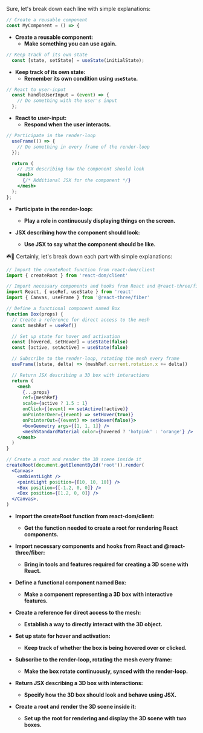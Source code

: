 Sure, let's break down each line with simple explanations:

```jsx
// Create a reusable component
const MyComponent = () => {
```

- **Create a reusable component:**
  - **Make something you can use again.**

```jsx
// Keep track of its own state
  const [state, setState] = useState(initialState);
```

- **Keep track of its own state:**
  - **Remember its own condition using `useState`.**

```jsx
// React to user-input
  const handleUserInput = (event) => {
    // Do something with the user's input
  };
```

- **React to user-input:**
  - **Respond when the user interacts.**

```jsx
// Participate in the render-loop
  useFrame(() => {
    // Do something in every frame of the render-loop
  });

  return (
    // JSX describing how the component should look
    <mesh>
      {/* Additional JSX for the component */}
    </mesh>
  );
};
```

- **Participate in the render-loop:**
  - **Play a role in continuously displaying things on the screen.**

- **JSX describing how the component should look:**
  - **Use JSX to say what the component should be like.**




☘️👀
Certainly, let's break down each part with simple explanations:

```jsx
// Import the createRoot function from react-dom/client
import { createRoot } from 'react-dom/client'

// Import necessary components and hooks from React and @react-three/fiber
import React, { useRef, useState } from 'react'
import { Canvas, useFrame } from '@react-three/fiber'

// Define a functional component named Box
function Box(props) {
  // Create a reference for direct access to the mesh
  const meshRef = useRef()

  // Set up state for hover and activation
  const [hovered, setHover] = useState(false)
  const [active, setActive] = useState(false)

  // Subscribe to the render-loop, rotating the mesh every frame
  useFrame((state, delta) => (meshRef.current.rotation.x += delta))

  // Return JSX describing a 3D box with interactions
  return (
    <mesh
      {...props}
      ref={meshRef}
      scale={active ? 1.5 : 1}
      onClick={(event) => setActive(!active)}
      onPointerOver={(event) => setHover(true)}
      onPointerOut={(event) => setHover(false)}>
      <boxGeometry args={[1, 1, 1]} />
      <meshStandardMaterial color={hovered ? 'hotpink' : 'orange'} />
    </mesh>
  )
}

// Create a root and render the 3D scene inside it
createRoot(document.getElementById('root')).render(
  <Canvas>
    <ambientLight />
    <pointLight position={[10, 10, 10]} />
    <Box position={[-1.2, 0, 0]} />
    <Box position={[1.2, 0, 0]} />
  </Canvas>,
)
```

- **Import the createRoot function from react-dom/client:**
  - **Get the function needed to create a root for rendering React components.**

- **Import necessary components and hooks from React and @react-three/fiber:**
  - **Bring in tools and features required for creating a 3D scene with React.**

- **Define a functional component named Box:**
  - **Make a component representing a 3D box with interactive features.**

- **Create a reference for direct access to the mesh:**
  - **Establish a way to directly interact with the 3D object.**

- **Set up state for hover and activation:**
  - **Keep track of whether the box is being hovered over or clicked.**

- **Subscribe to the render-loop, rotating the mesh every frame:**
  - **Make the box rotate continuously, synced with the render-loop.**

- **Return JSX describing a 3D box with interactions:**
  - **Specify how the 3D box should look and behave using JSX.**

- **Create a root and render the 3D scene inside it:**
  - **Set up the root for rendering and display the 3D scene with two boxes.**


